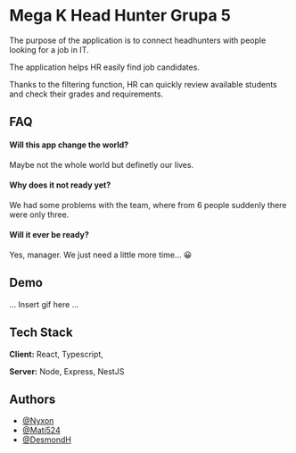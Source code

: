 
# Mega K Head Hunter Grupa 5

The purpose of the application is to connect headhunters with people looking for a job in IT. 

The application helps HR easily find job candidates. 

Thanks to the filtering function, HR can quickly review available students and check their grades and requirements.


## FAQ

#### Will this app change the world? 

Maybe not the whole world but definetly our lives. 

#### Why does it not ready yet? 

We had some problems with the team, where from 6 people suddenly there were only three.

#### Will it ever be ready?

Yes, manager. We just need a little more time... 😀


## Demo

... Insert gif here ...


## Tech Stack

**Client:** React, Typescript,

**Server:** Node, Express, NestJS


## Authors

- [@Nyxon](https://www.github.com/nyxon1)
- [@Mati524](https://github.com/Mati5241)
- [@DesmondH](https://www.github.com/????????)

